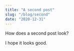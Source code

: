 ```yaml
---
title: "A second post"
slug: "/blog/second"
date: "2020-12-31"
---
```

How does a second post look?

I hope it looks good.